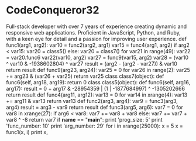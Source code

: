 # CodeConqueror32
Full-stack developer with over 7 years of experience creating dynamic and responsive web applications. Proficient in JavaScript, Python, and Ruby, with a keen eye for detail and a passion for improving user experience.
def func1(arg1, arg2):
    var10 = func2(arg2, arg1)
    var15 = func4(arg1, arg2)
    if arg2 < var15:
        var20 = class5()
    else:
        var20 = class7()
    for var21 in range(49):
        var22 = var20.func6
        var22(var10, arg2)
    var27 = func9(var15, arg2)
    var28 = (var10 ^ var10 & -1938602804) ^ var27
    result = (arg2 - (arg2 - var27)) & var10
    return result
def func9(arg23, arg24):
    var25 = 0
    for var26 in range(2):
        var25 += arg23 & (var26 + var25)
    return var25
class class7(object):
    def func6(self, arg18, arg19):
        return 0
class class5(object):
    def func6(self, arg16, arg17):
        result = 0 + arg17 & -28954359 | (1 | -1877684997) ^ -1305202666
        return result
def func4(arg11, arg12):
    var13 = 0
    for var14 in xrange(4):
        var13 += arg11 & var13
    return var13
def func2(arg3, arg4):
    var9 = func3(arg3, arg4)
    result = arg3 - var9
    return result
def func3(arg5, arg6):
    var7 = 0
    for var8 in xrange(27):
        if arg6 < var8:
            var7 += var8 + var8
        else:
            var7 += var7 + var8 ^ -8
    return var7
if __name__ == "__main__":
    print 'prog_size: 5'
    print 'func_number: 10'
    print 'arg_number: 29'
    for i in xrange(25000):
        x = 5
        x = func1(x, i)
        print x,
